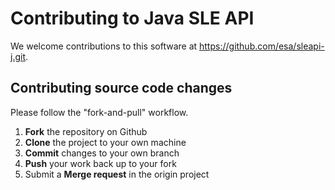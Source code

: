 # Contributing to Java SLE API

We welcome contributions to this software at <https://github.com/esa/sleapi-j.git>.

## Contributing source code changes

Please follow the "fork-and-pull" workflow.

 1. **Fork** the repository on Github
 2. **Clone** the project to your own machine
 3. **Commit** changes to your own branch
 4. **Push** your work back up to your fork
 5. Submit a **Merge request** in the origin project
 
